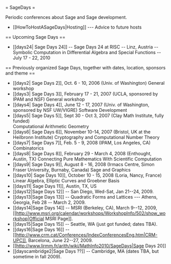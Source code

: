 = SageDays =

Periodic conferences about Sage and Sage development.

 * [[HowToHostASageDays|Hosting]] --- Advice to future hosts

== Upcoming Sage Days ==

 * [[days24| Sage Days 24]] -- Sage Days 24 at RISC -- Linz, Austria -- Symbolic Computation in Differential Algebra and Special Functions -- July 17 - 22, 2010

== Previously organized Sage Days, together with dates, location, sponsors and theme ==

 * [[days2| Sage Days 2]], Oct. 6 - 10, 2006 (Univ. of Washington)
  General workshop
 * [[days3| Sage Days 3]], February 17 - 21, 2007 (UCLA, sponsored by IPAM and NSF)
  General workshop
 * [[days4| Sage Days 4]], June 12 - 17, 2007 (Univ. of Washington, sponsored by NSF UW/VIGRE)
  Software Development
 * [[days5| Sage Days 5]], Sept 30 - Oct 3, 2007 (Clay Math Institute, fully funded)  
  Computational Arithmetic Geometry
 * [[days6| Sage Days 6]], November 10-14, 2007 (Bristol, UK at the Heilbronn Institute)
  Cryptography and Computational Number Theory
 * [[days7| Sage Days 7]], Feb. 5 - 9, 2008 (IPAM, Los Angeles, CA)
   Combinatorics
 * [[days8| Sage Days 8]], February 29 - March 4, 2008 (Enthought, Austin, TX)
   Connecting Pure Mathematics With Scientific Computation
 * [[days9| Sage Days 9]], August 8 - 16, 2008 (Irmacs Centre, Simon Fraser University, Burnaby, Canada)
   Sage and Graphics
 * [[days10| Sage Days 10]], October 10 - 15, 2008 (Loria, Nancy, France)
   Linear Algebra, Elliptic Curves and Groebner Basis
 * [[days11| Sage Days 11]], Austin, TX, US
 * [[days12|Sage Days 12]] -- San Diego, Wed-Sat, Jan 21--24, 2009.
 * [[days13|Sage Days 13]] -- Quadratic Forms and Lattices --- Athens, Georgia, Feb 28 -- March 2, 2009.
 * [[days14|Sage Days 14]] -- MSRI (Berkeley, CA), March 9--12, 2009, [[http://www.msri.org/calendar/workshops/WorkshopInfo/502/show_workshop|Official MSRI Page]].
 * [[days15|Sage Days 15]] -- Seattle, WA (just got funded; dates TBA).
 * [[days16|Sage Days 16]] -- [[http://www.crm.cat/Conferences/IndexConferencesEng.htm|CRM-UPC]], Barcelona, June 22--27, 2009.
 * [[http://www.lirmm.fr/arith/wiki/MathInfo2010/SageDays|Sage Days 20]]
 * [[dayscambridge2|Sage Days ??]] -- Cambridge, MA (dates TBA, but sometime in fall 2009).
